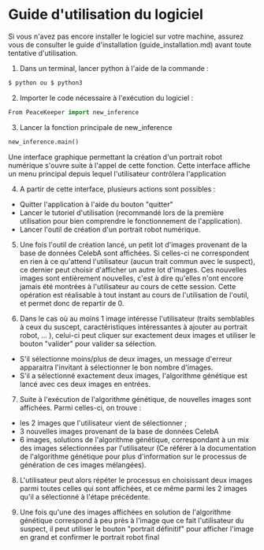 # Guide d'utilisation du logiciel

Si vous n'avez pas encore installer le logiciel sur votre machine, assurez vous de consulter le guide d'installation (guide_installation.md) avant toute tentative d'utilisation.

1. Dans un terminal, lancer python à l'aide de la commande :

```bash
$ python ou $ python3
```

2. Importer le code nécessaire à l'exécution du logiciel :

```python
From PeaceKeeper import new_inference
```

3. Lancer la fonction principale de new_inference 

```python
new_inference.main()
```

Une interface graphique permettant la création d'un portrait robot numérique s'ouvre suite à l'appel de cette fonction. Cette interface affiche un menu principal depuis lequel l'utilisateur contrôlera l'application

4. A partir de cette interface, plusieurs actions sont possibles :
- Quitter l'application à l'aide du bouton "quitter"
- Lancer le tutoriel d'utilisation (recommandé lors de la première utilisation pour bien comprendre le fonctionnement de l'application).
- Lancer l'outil de création d'un portrait robot numérique.

5. Une fois l'outil de création lancé, un petit lot d'images provenant de la base de données CelebA sont affichées. Si celles-ci ne correspondent en rien à ce qu'attend l'utilisateur (aucun trait commun avec le suspect), ce dernier peut choisir d'afficher un autre lot d'images. Ces nouvelles images sont entièrement nouvelles, c'est à dire qu'elles n'ont encore jamais été montrées à l'utilisateur au cours de cette session. Cette opération est réalisable à tout instant au cours de l'utilisation de l'outil, et permet donc de repartir de 0.

6. Dans le cas où au moins 1 image intéresse l'utilisateur (traits semblables à ceux du suscept, caractéristiques intéressantes à ajouter au portrait robot, ... ), celui-ci peut cliquer sur exactement deux images et utiliser le bouton "valider" pour valider sa sélection. 
- S'il sélectionne moins/plus de deux images, un message d'erreur apparaitra l'invitant à sélectionner le bon nombre d'images.
- S'il a sélectionné exactement deux images, l'algorithme génétique est lancé avec ces deux images en entrées.

7. Suite à l'exécution de l'algorithme génétique, de nouvelles images sont affichées. Parmi celles-ci, on trouve : 
- les 2 images que l'utilisateur vient de sélectionner ;
- 3 nouvelles images provenant de la base de données CelebA
- 6 images, solutions de l'algorithme génétique, correspondant à un mix des images sélectionnées par l'utilisateur (Ce référer à la documentation de l'algorithme génétique pour plus d'information sur le processus de génération de ces images mélangées).

8. L'utilisateur peut alors répéter le processus en choisissant deux images parmi toutes celles qui sont affichées, et ce même parmi les 2 images qu'il a sélectionné à l'étape précédente.

9. Une fois qu'une des images affichées en solution de l'algorithme génétique correspond à peu près à l'image que ce fait l'utilisateur du suspect, il peut utiliser le bouton "portrait définitif" pour afficher l'image en grand et confirmer le portrait robot final 